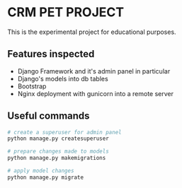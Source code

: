 # CRM PET PROJECT
This is the experimental project for educational purposes. 
## Features inspected
* Django Framework and it's admin panel in particular
* Django's models into db tables
* Bootstrap
* Nginx deployment with gunicorn into a remote server
## Useful commands
```python
# create a superuser for admin panel
python manage.py createsuperuser

# prepare changes made to models 
python manage.py makemigrations

# apply model changes
python manage.py migrate
```